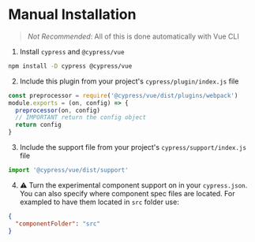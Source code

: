 # Manual Installation

> _Not Recommended_: All of this is done automatically with Vue CLI

1. Install `cypress` and `@cypress/vue`

```sh
npm install -D cypress @cypress/vue
```

2. Include this plugin from your project's `cypress/plugin/index.js` file

```js
const preprocessor = require('@cypress/vue/dist/plugins/webpack')
module.exports = (on, config) => {
  preprocessor(on, config)
  // IMPORTANT return the config object
  return config
}
```

3. Include the support file from your project's `cypress/support/index.js` file

```js
import '@cypress/vue/dist/support'
```

4. ⚠️ Turn the experimental component support on in your `cypress.json`. You can also specify where component spec files are located. For exampled to have them located in `src` folder use:

```json
{
  "componentFolder": "src"
}
```
